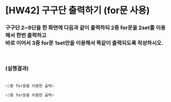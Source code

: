 # [HW42] 구구단 출력하기 (for문 사용)



<h3>

구구단 2~9단을 한 화면에 다음과 같이 출력하되 2중 for문을 2set를 이용해서 한번 출력하고 </br>
바로 이어서 3중 for문 1set만을 이용해서 똑같이 출력되도록 작성하시오.



</br></br>
(실행결과)
</br></br></h3>

```cpp
<2중 for문을 이용한 출력>

<3중 for문을 이용한 출력>
```